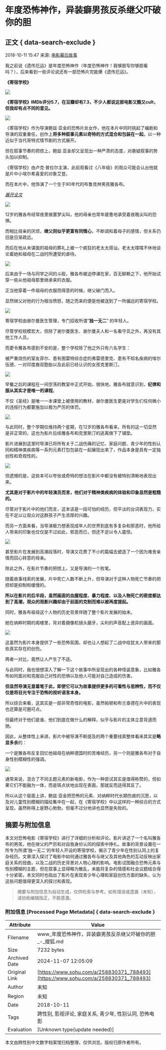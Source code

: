 # 年度恐怖神作，异装癖男孩反杀继父吓破你的胆

## 正文 { data-search-exclude }


2018-10-11 15:47 来源: [电影幕后故事](https://www.sohu.com/a/258830371_788493?spm=smpc.content-abroad.content.1.1730981052609aLIUtwR)

我之前说《遗传厄运》是年度恐怖神作（年度恐怖神作！我够胆写你够胆看吗？），后来看到一些评论说还有一部恐怖片完能爆《遗传厄运》。

**《寄宿学校》**

![](http://5b0988e595225.cdn.sohucs.com/images/20181011/099cb17938a447b88e6cba504ef50b68.jpg)

**《寄宿学校》IMDb评分5.7，在豆瓣却有7.3，不少人都说这部电影又酷又cult，但我却有点不同的意见。**

![](http://5b0988e595225.cdn.sohucs.com/images/20181011/fdd3beee5a38437d88c4551a818bbdff.jpg)

《寄宿学校》作为导演鲍兹·亚金的恐怖片处女作，他在本片中同时挑起了编剧和导演的双重重任，创作上**将多种叙事元素以奇特的方式混合和包装在一起**，以一种近似于当代哥特式情节剧的方式展开。

但在叙事节奏的把控上，鲍兹·亚金却又呈现出一种严肃的态度，对悬疑叙事的势头加以抑制。

《寄宿学校》由卢克·普拉尔主演，此前观看过《八年级》的观众可能会认出他就是片中小埃尔希喜爱的对象艾登。

而在本片中，他饰演了一个生于90年代的布鲁克林男孩雅各布。

[_展开全文_](javascript:;)

![](http://5b0988e595225.cdn.sohucs.com/images/20181011/6a28229fa602440db110fe87414ff183.jpg)

12岁的雅各布经常夜里做噩梦尖叫，他的母亲也常年疲惫地承受着夜晚尖叫的恐惧。

而相比母亲的厌烦，**继父则似乎更富有同情心**，不断调和着母子的感情，但关系仍旧是日渐疏远。

而后在他从未谋面的祖母的葬礼上被一个疯狂的老太太搭讪，老太太喋喋不休地谈论着她和祖母在二战时所遭受的虐待。

![](http://5b0988e595225.cdn.sohucs.com/images/20181011/cbbb95f02309445ba2aeaf5c233e960a.jpg)

后来由于一场与同学之间的斗殴，雅各布被迫停课在家，百无聊赖之下，他开始试穿一些从他祖母那里继承来的衣服。

正当他穿着一件祖母的衣服而得意的时候，继父破门而入。

显然继父对他的行为相当愤怒，随之而来的便是他被送到了一所偏远的寄宿学校。

![](http://5b0988e595225.cdn.sohucs.com/images/20181011/c7520119fb0f469d9b481e1872079864.jpg)

寄宿学校由谢尔曼医生管理，专门招收所谓“**独一无二**” 的年轻人。

尽管学校规模宏大，但除了谢尔曼医生、谢尔曼夫人和一名看守员之外，再没有其他工作人员。

而更令雅各布感到不安的是，整个学校除了他之外只有六名学生：

被严重烧伤的室友菲尔、患有图雷特综合症的弗雷德里克、患有不知名疾病的埃尔伍德、一对印度裔双胞胎以及此前已经认识的女孩克里斯汀。

![](http://5b0988e595225.cdn.sohucs.com/images/20181011/1e202cc84ece4d1e929f8d078ccf0842.jpg)

早餐之后的课程在一间空荡的教室中正式开始，很快地，雅各布就意识到，**纪律和服从其实才是唯一的课程**。

不仅《圣经》是唯一一本课堂上被使用的教材，谢尔曼医生更是对学生们任何微小的违规行为都要施加以极为严厉的体罚。

![](http://5b0988e595225.cdn.sohucs.com/images/20181011/261376a3c000405da7ec05cf0927b4a6.jpg)

与此同时，整个学期仅维持两个星期，在12岁的雅各布看来，所有的这一切显然是非正常的，这也为影片后续雅各布和克里斯汀的逃离做下了铺垫。

影片进展到这里时导演已将所有关于二战伤痛的记忆、家庭问题、青少年的性别认同和精神类疾病等一系列元素打包包装在一起展现出来了，作品本身是具有一定独创性和奇观性的。

![](http://5b0988e595225.cdn.sohucs.com/images/20181011/4428b1fbbb054180bd221d40fa336b87.jpg)

但遗憾的是，这些本可以夸张或奇特的想法在影片中都没有被特别清晰地表现出来。

**尤其是对于影片中的年轻演员而言，他们对于精神类疾病的体验和印象显然是粗糙的。**

尽管对于影片中的他们而言，这本该是一段可怕的经历，但平淡的台词表现力，实在不足以让观众对这群孩子产生浓厚的兴趣。

而另一方面来看，当导演极力想表现成年人的世界到底有多复杂和邪恶时，他所给人带来的印象也仅仅是不过如此，邪恶而已，但还不足以令人震惊。

![](http://5b0988e595225.cdn.sohucs.com/images/20181011/0d20005aa5484b989b36ec8fdce4cd31.jpg)

甚至影片在发展到高潮段落时，导演又花费了不小的篇幅去塑造了一个因为难舍亲情而回心转意的母亲。

除此之外，在影片节奏的把控上，又是导演的一个败笔。

随着故事线索的发展，片中死亡人数不断上升，但导演对于这种人物死亡节奏的把控却是抑制和缓慢的。

**所以在影片的后半段，虽然画面的血腥程度、暴力程度、以及人物死亡的密度都达到了高潮，观众的观影兴趣却由于前面的克制而难以被再度提起。**

同时，雅各布祖母这个人物的历史背景伴随了整个影片发展的始末。

她在纳粹时期的阁楼里，背对着摄像机镜头磨牙，尖利的声音配上诡异的画面。

![](http://5b0988e595225.cdn.sohucs.com/images/20181011/9c73941a95eb42d2840cc150d4ee3b92.jpg)

这虽然为影片本身提供了一些恐怖氛围，却也让人想起了二战中给犹太人带来的那些真实存在的创伤。

两者一对比，竟然让人产生了不适。

与此同时，我也很想深入了解一下这个故事中所呈现出的各种怪诞意象，比如雅各布如何面对和克服自己对性的恐惧以及他人可能对自己造成的伤害。

**但显然导演无意着笔于此，即使它可以为故事提供更多的可看性与思辨性，而不仅仅是将目光专注于恐怖的视听语言本身。**

所以综合来看，这其实是一部非常奇怪的电影，虽然帕顿和布兰查德在片中的表现也还算是可圈可点。

但最终对于他们是谁、他们到底在做什么的解释，似乎与影片的主体立意背道而驰。

因此，从整体性上来讲，影片中被导演不断提及的两个重要线索整体看来其实是**略显多余**的：

一个是雅各布反复回忆他祖母在纳粹德国时的苦难经历，另一个则是雅各布对于自身性别模糊性的强调。

![](http://5b0988e595225.cdn.sohucs.com/images/20181011/75dba29812434823b7278c5cfe7aeded.jpg)

通常来说，混合了不同主题元素的新电影，作为一种尝试其实是值得称赞的，但如果它们不能融为一体，而是斑点状地出现在表面，那就反而适得其反了。

所以从这个层面上讲，鲍兹·亚金把恐怖的元素、对纳粹时代长期伤痕的沉思，以及对儿童性别模糊的描绘集中在一起，在《寄宿学校》中以这样的一种综合的方式呈现，虽然称得上是野心勃勃，但毫不过分地讲也显然是失败的。

## 摘要与附加信息

<!-- tcd_abstract -->
本文对恐怖电影《寄宿学校》进行了详细的分析和评论。影片讲述了一个名叫雅各布的男孩，他在继父的严厉和对自我身份认同的探索中挣扎。故事的背景设置在一所专为所谓'独一无二'的年轻人开设的寄宿学校，揭示了青少年在性别认同上的复杂经历。文章深入探讨了电影中如何通过雅各布与继父及其他角色的互动反映出家庭关系的扭曲，以及二战的历史背景对人物心理的影响。电影试图融合恐怖元素与性别模糊的主题，但在叙事上显得略为散乱，未能将复杂的情感和社会议题结合得十分紧密。本文同时也指出了影片在表现青少年心理和家庭创伤方面的缺失，认为这些问题值得更深入的探讨和表现。
<!-- tcd_abstract_end -->

> 摘要与附加信息为自动生成，仅供检索与参考。如有错误或遗漏（未知），请协助编辑指正，不胜感激。

### 附加信息 [Processed Page Metadata] { data-search-exclude }

| Attribute       | Value                                  |
|-----------------|----------------------------------------|
| Filename        | www_年度恐怖神作，异装癖男孩反杀继父吓破你的胆_-_搜狐.md                             |
| Size            | 7232 bytes                           |
| Archived Date   | 2024-11-07 12:05:09                             |
| Original Link   | [https://www.sohu.com/a/258830371_788493](https://www.sohu.com/a/258830371_788493)                       |
| Author          | 未知                               |
| Region          | 未知                               |
| Date            | 2018-10-11                                 |
| Tags            | 跨性别, 影视评论, 家庭关系, 青少年, 性别认同, 恐怖电影                                 |
| Evaluation            | [Unknown type(update needed)]                                 |
<!-- tcd_table_end -->

本文由跨性别中文数字档案馆归档整理，仅供浏览。版权归原作者所有。

